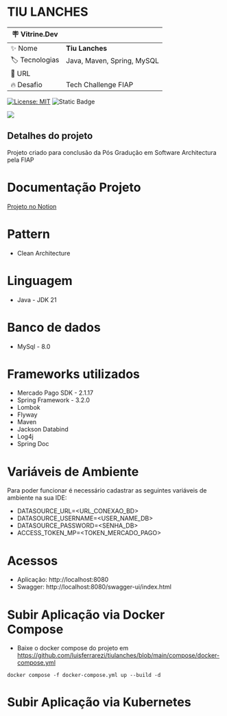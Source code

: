 # TIU LANCHES
| :placard: Vitrine.Dev |     |
| -------------  | --- |
| :sparkles: Nome        | **Tiu Lanches**
| :label: Tecnologias | Java, Maven, Spring, MySQL 
| :rocket: URL         | 
| :fire: Desafio     | Tech Challenge FIAP

[![License: MIT](https://img.shields.io/badge/License-MIT-yellow.svg)](https://opensource.org/licenses/MIT) ![Static Badge](https://img.shields.io/badge/any_text-Version-blue?label=24.01.09)

<!-- Inserir imagem com a #vitrinedev ao final do link -->
![](https://www.notion.so/image/https%3A%2F%2Fimagens.jotaja.com%2Fempresa%2Ffcf91c6a-1626-4412-b5d0-845c777d5611.jpg?table=block&id=818bd35f-516d-459d-9525-f3bc2f7c2af6&spaceId=62941c71-5c2d-41d6-8c4f-a5f5b14de56c&width=2000&userId=06b981be-eaf4-4de6-9a12-a77aa351d285&cache=v2#vitrinedev)

## Detalhes do projeto
Projeto criado para conclusão da Pós Gradução em Software Architectura pela FIAP

# Documentação Projeto
[Projeto no Notion](https://luisferrarezi.notion.site/Tiu-Lanches-818bd35f516d459d9525f3bc2f7c2af6)

# Pattern
- Clean Architecture

# Linguagem
- Java - JDK 21

# Banco de dados
- MySql - 8.0

# Frameworks utilizados 
- Mercado Pago SDK - 2.1.17
- Spring Framework - 3.2.0
- Lombok
- Flyway
- Maven 
- Jackson Databind
- Log4j
- Spring Doc

# Variáveis de Ambiente
Para poder funcionar é necessário cadastrar as seguintes variáveis de ambiente na sua IDE:
- DATASOURCE_URL=<URL_CONEXAO_BD> 
- DATASOURCE_USERNAME=<USER_NAME_DB> 
- DATASOURCE_PASSWORD=<SENHA_DB>
- ACCESS_TOKEN_MP=<TOKEN_MERCADO_PAGO>

# Acessos 
- Aplicação: http://localhost:8080
- Swagger: http://localhost:8080/swagger-ui/index.html

# Subir Aplicação via Docker Compose
- Baixe o docker compose do projeto em https://github.com/luisferrarezi/tiulanches/blob/main/compose/docker-compose.yml

~~~Execute
docker compose -f docker-compose.yml up --build -d
~~~

# Subir Aplicação via Kubernetes
